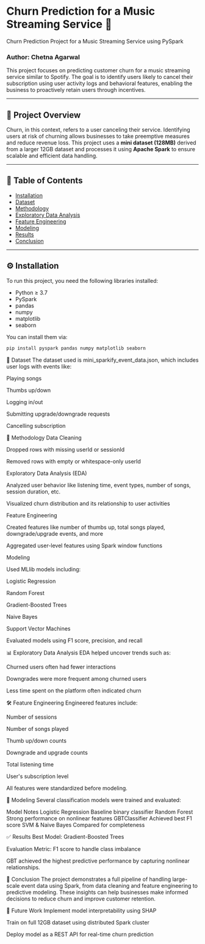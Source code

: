 # Churn Prediction for a Music Streaming Service 🎵
Churn Prediction Project for a Music Streaming Service using PySpark

### Author: Chetna Agarwal

This project focuses on predicting customer churn for a music streaming service similar to Spotify. The goal is to identify users likely to cancel their subscription using user activity logs and behavioral features, enabling the business to proactively retain users through incentives.

---

## 🧠 Project Overview

Churn, in this context, refers to a user canceling their service. Identifying users at risk of churning allows businesses to take preemptive measures and reduce revenue loss. This project uses a **mini dataset (128MB)** derived from a larger 12GB dataset and processes it using **Apache Spark** to ensure scalable and efficient data handling.

---

## 📑 Table of Contents

- [Installation](#installation)
- [Dataset](#dataset)
- [Methodology](#methodology)
- [Exploratory Data Analysis](#exploratory-data-analysis)
- [Feature Engineering](#feature-engineering)
- [Modeling](#modeling)
- [Results](#results)
- [Conclusion](#conclusion)

---

## ⚙️ Installation

To run this project, you need the following libraries installed:

- Python ≥ 3.7
- PySpark
- pandas
- numpy
- matplotlib
- seaborn

You can install them via:

```bash
pip install pyspark pandas numpy matplotlib seaborn
```


📂 Dataset
The dataset used is mini_sparkify_event_data.json, which includes user logs with events like:

Playing songs

Thumbs up/down

Logging in/out

Submitting upgrade/downgrade requests

Cancelling subscription

🧪 Methodology
Data Cleaning

Dropped rows with missing userId or sessionId

Removed rows with empty or whitespace-only userId

Exploratory Data Analysis (EDA)

Analyzed user behavior like listening time, event types, number of songs, session duration, etc.

Visualized churn distribution and its relationship to user activities

Feature Engineering

Created features like number of thumbs up, total songs played, downgrade/upgrade events, and more

Aggregated user-level features using Spark window functions

Modeling

Used MLlib models including:

Logistic Regression

Random Forest

Gradient-Boosted Trees

Naive Bayes

Support Vector Machines

Evaluated models using F1 score, precision, and recall

📊 Exploratory Data Analysis
EDA helped uncover trends such as:

Churned users often had fewer interactions

Downgrades were more frequent among churned users

Less time spent on the platform often indicated churn

🛠️ Feature Engineering
Engineered features include:

Number of sessions

Number of songs played

Thumb up/down counts

Downgrade and upgrade counts

Total listening time

User's subscription level

All features were standardized before modeling.

🤖 Modeling
Several classification models were trained and evaluated:

Model	Notes
Logistic Regression	Baseline binary classifier
Random Forest	Strong performance on nonlinear features
GBTClassifier	Achieved best F1 score
SVM & Naive Bayes	Compared for completeness

✅ Results
Best Model: Gradient-Boosted Trees

Evaluation Metric: F1 score to handle class imbalance

GBT achieved the highest predictive performance by capturing nonlinear relationships.

📌 Conclusion
The project demonstrates a full pipeline of handling large-scale event data using Spark, from data cleaning and feature engineering to predictive modeling. These insights can help businesses make informed decisions to reduce churn and improve customer retention.

🚀 Future Work
Implement model interpretability using SHAP

Train on full 12GB dataset using distributed Spark cluster

Deploy model as a REST API for real-time churn prediction




